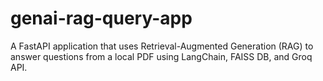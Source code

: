 # genai-rag-query-app
A FastAPI application that uses Retrieval-Augmented Generation (RAG) to answer questions from a local PDF using LangChain, FAISS DB, and Groq API.
